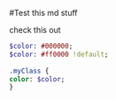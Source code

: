 #Test this md stuff

check this out

```sass
$color: #000000;
$color: #ff0000 !default;
 
.myClass {
color: $color;
}

```
